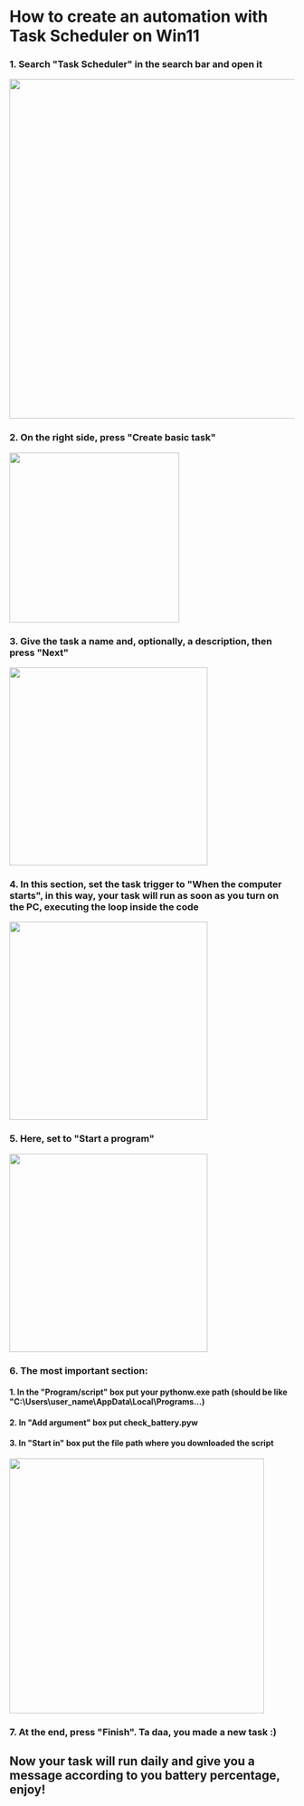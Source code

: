 # How to create an automation with Task Scheduler on Win11

### 1. Search "Task Scheduler" in the search bar and open it
<image src="check_battery_status/images/img1.png" width="600">

### 2. On the right side, press "Create basic task"
<image src="check_battery_status/images/img2.png" width="300">

### 3. Give the task a name and, optionally, a description, then press "Next"
<image src="check_battery_status/images/img3.png" width="350">

### 4. In this section, set the task trigger to "When the computer starts", in this way, your task will run as soon as you turn on the PC, executing the loop inside the code
<image src="check_battery_status/images/img4.png" width="350">

### 5. Here, set to "Start a program"
<image src="check_battery_status/images/img5.png" width="350">

### 6. The most important section:
#### 1. In the "Program/script" box put your pythonw.exe path (should be like "C:\Users\user_name\AppData\Local\Programs...)
#### 2. In "Add argument" box put check_battery.pyw
#### 3. In "Start in" box put the file path where you downloaded the script
<image src="check_battery_status/images/img6.png" width="450">

### 7. At the end, press "Finish". Ta daa, you made a new task :)

## Now your task will run daily and give you a message according to you battery percentage, enjoy!



